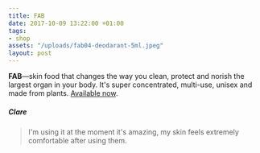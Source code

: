 ```yaml
---
title: FAB
date: 2017-10-09 13:22:00 +01:00
tags:
- shop
assets: "/uploads/fab04-deodarant-5ml.jpeg"
layout: post
---
```


**FAB**—skin food that changes the way you clean, protect and norish the largest organ in your body. It's super concentrated, multi-use, unisex and made from plants. [Available now](https://yomojo.co.uk/skinfood).

##### Clare
> I'm using it at the moment it's amazing, my skin feels extremely comfortable after using them.